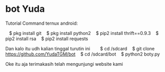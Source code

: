# bot Yuda
Tutorial Command ternux android:

    $ pkg install git
    $ pkg install python2
    $ pip2 install thrift==0.9.3
    $ pip2 install rsa
    $ pip2 install requests
    
Dan kalo itu udh kalian tinggal turutin ini
    
    $ cd /sdcard
    $ git clone https://github.com/YudaTGM/bot
    $ cd /sdcard/bot
    $ python2 boty.py

Oke itu aja terimakasih telah mengunjungi website kami
